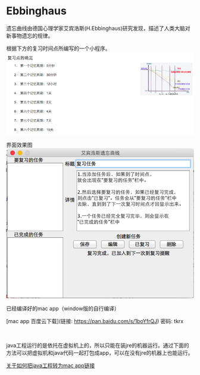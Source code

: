 # Ebbinghaus
遗忘曲线由德国心理学家艾宾浩斯(H.Ebbinghaus)研究发现，描述了人类大脑对新事物遗忘的规律。

根据下方的复习时间点所编写的一个小程序。
![复习时间点](https://raw.githubusercontent.com/lanxiaoha/Ebbinghaus/master/screenshots/%E5%A4%8D%E4%B9%A0%E6%97%B6%E9%97%B4%E7%82%B9.png)

界面效果图
![](https://raw.githubusercontent.com/lanxiaoha/Ebbinghaus/master/screenshots/%E8%BD%AF%E4%BB%B6%E7%95%8C%E9%9D%A2%E5%9B%BE.png)

已经编译好的mac app（window版的自行编译）

[mac app 百度云下载](链接: https://pan.baidu.com/s/1boYfrQJ) 密码: tkrx

<br/>

java工程运行的是依托在虚拟机上的，所以只能在装jre的机器运行。通过下面的方法可以把虚拟机和java代码一起打包成app，可以在没有jre的机器上也能运行。

[关于如何把java工程转为mac app链接 ](http://7c811aa8.fromwiz.com/share/s/1YwhGE12Ek672M7gGc2B6wcG3oWkhY3264U_2WMjpT1bLgJU)